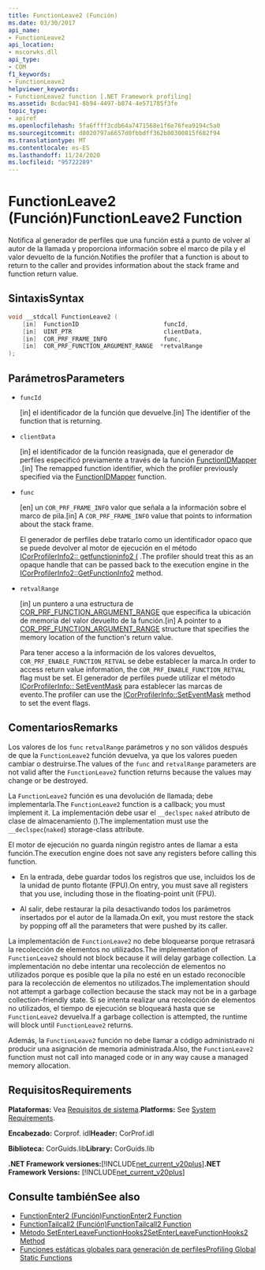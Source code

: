 ```yaml
---
title: FunctionLeave2 (Función)
ms.date: 03/30/2017
api_name:
- FunctionLeave2
api_location:
- mscorwks.dll
api_type:
- COM
f1_keywords:
- FunctionLeave2
helpviewer_keywords:
- FunctionLeave2 function [.NET Framework profiling]
ms.assetid: 8cdac941-8b94-4497-b874-4e571785f3fe
topic_type:
- apiref
ms.openlocfilehash: 5fa6ffff3cdb64a7471568e1f6e76fea9194c5a0
ms.sourcegitcommit: d8020797a6657d0fbbdff362b80300815f682f94
ms.translationtype: MT
ms.contentlocale: es-ES
ms.lasthandoff: 11/24/2020
ms.locfileid: "95722289"
---
```

# <a name="functionleave2-function"></a><span data-ttu-id="5bb91-102">FunctionLeave2 (Función)</span><span class="sxs-lookup"><span data-stu-id="5bb91-102">FunctionLeave2 Function</span></span>

<span data-ttu-id="5bb91-103">Notifica al generador de perfiles que una función está a punto de volver al autor de la llamada y proporciona información sobre el marco de pila y el valor devuelto de la función.</span><span class="sxs-lookup"><span data-stu-id="5bb91-103">Notifies the profiler that a function is about to return to the caller and provides information about the stack frame and function return value.</span></span>  
  
## <a name="syntax"></a><span data-ttu-id="5bb91-104">Sintaxis</span><span class="sxs-lookup"><span data-stu-id="5bb91-104">Syntax</span></span>  
  
```cpp  
void __stdcall FunctionLeave2 (  
    [in]  FunctionID                        funcId,  
    [in]  UINT_PTR                          clientData,  
    [in]  COR_PRF_FRAME_INFO                func,  
    [in]  COR_PRF_FUNCTION_ARGUMENT_RANGE  *retvalRange  
);  
```  
  
## <a name="parameters"></a><span data-ttu-id="5bb91-105">Parámetros</span><span class="sxs-lookup"><span data-stu-id="5bb91-105">Parameters</span></span>

- `funcId`

  <span data-ttu-id="5bb91-106">\[in] el identificador de la función que devuelve.</span><span class="sxs-lookup"><span data-stu-id="5bb91-106">\[in] The identifier of the function that is returning.</span></span>

- `clientData`

  <span data-ttu-id="5bb91-107">\[in] el identificador de la función reasignada, que el generador de perfiles especificó previamente a través de la función [FunctionIDMapper](functionidmapper-function.md) .</span><span class="sxs-lookup"><span data-stu-id="5bb91-107">\[in] The remapped function identifier, which the profiler previously specified via the [FunctionIDMapper](functionidmapper-function.md) function.</span></span>

- `func`

  <span data-ttu-id="5bb91-108">\[en] un `COR_PRF_FRAME_INFO` valor que señala a la información sobre el marco de pila.</span><span class="sxs-lookup"><span data-stu-id="5bb91-108">\[in] A `COR_PRF_FRAME_INFO` value that points to information about the stack frame.</span></span>

  <span data-ttu-id="5bb91-109">El generador de perfiles debe tratarlo como un identificador opaco que se puede devolver al motor de ejecución en el método [ICorProfilerInfo2:: getfunctioninfo2 (](icorprofilerinfo2-getfunctioninfo2-method.md) .</span><span class="sxs-lookup"><span data-stu-id="5bb91-109">The profiler should treat this as an opaque handle that can be passed back to the execution engine in the [ICorProfilerInfo2::GetFunctionInfo2](icorprofilerinfo2-getfunctioninfo2-method.md) method.</span></span>  
  
- `retvalRange`

  <span data-ttu-id="5bb91-110">\[in] un puntero a una estructura de [COR_PRF_FUNCTION_ARGUMENT_RANGE](cor-prf-function-argument-range-structure.md) que especifica la ubicación de memoria del valor devuelto de la función.</span><span class="sxs-lookup"><span data-stu-id="5bb91-110">\[in] A pointer to a [COR_PRF_FUNCTION_ARGUMENT_RANGE](cor-prf-function-argument-range-structure.md) structure that specifies the memory location of the function's return value.</span></span>

  <span data-ttu-id="5bb91-111">Para tener acceso a la información de los valores devueltos, `COR_PRF_ENABLE_FUNCTION_RETVAL` se debe establecer la marca.</span><span class="sxs-lookup"><span data-stu-id="5bb91-111">In order to access return value information, the `COR_PRF_ENABLE_FUNCTION_RETVAL` flag must be set.</span></span> <span data-ttu-id="5bb91-112">El generador de perfiles puede utilizar el método [ICorProfilerInfo:: SetEventMask](icorprofilerinfo-seteventmask-method.md) para establecer las marcas de evento.</span><span class="sxs-lookup"><span data-stu-id="5bb91-112">The profiler can use the [ICorProfilerInfo::SetEventMask](icorprofilerinfo-seteventmask-method.md) method to set the event flags.</span></span>

## <a name="remarks"></a><span data-ttu-id="5bb91-113">Comentarios</span><span class="sxs-lookup"><span data-stu-id="5bb91-113">Remarks</span></span>  

 <span data-ttu-id="5bb91-114">Los valores de los `func` `retvalRange` parámetros y no son válidos después de que la `FunctionLeave2` función devuelva, ya que los valores pueden cambiar o destruirse.</span><span class="sxs-lookup"><span data-stu-id="5bb91-114">The values of the `func` and `retvalRange` parameters are not valid after the `FunctionLeave2` function returns because the values may change or be destroyed.</span></span>  
  
 <span data-ttu-id="5bb91-115">La `FunctionLeave2` función es una devolución de llamada; debe implementarla.</span><span class="sxs-lookup"><span data-stu-id="5bb91-115">The `FunctionLeave2` function is a callback; you must implement it.</span></span> <span data-ttu-id="5bb91-116">La implementación debe usar el `__declspec` `naked` atributo de clase de almacenamiento ().</span><span class="sxs-lookup"><span data-stu-id="5bb91-116">The implementation must use the `__declspec`(`naked`) storage-class attribute.</span></span>  
  
 <span data-ttu-id="5bb91-117">El motor de ejecución no guarda ningún registro antes de llamar a esta función.</span><span class="sxs-lookup"><span data-stu-id="5bb91-117">The execution engine does not save any registers before calling this function.</span></span>  
  
- <span data-ttu-id="5bb91-118">En la entrada, debe guardar todos los registros que use, incluidos los de la unidad de punto flotante (FPU).</span><span class="sxs-lookup"><span data-stu-id="5bb91-118">On entry, you must save all registers that you use, including those in the floating-point unit (FPU).</span></span>  
  
- <span data-ttu-id="5bb91-119">Al salir, debe restaurar la pila desactivando todos los parámetros insertados por el autor de la llamada.</span><span class="sxs-lookup"><span data-stu-id="5bb91-119">On exit, you must restore the stack by popping off all the parameters that were pushed by its caller.</span></span>  
  
 <span data-ttu-id="5bb91-120">La implementación de `FunctionLeave2` no debe bloquearse porque retrasará la recolección de elementos no utilizados.</span><span class="sxs-lookup"><span data-stu-id="5bb91-120">The implementation of `FunctionLeave2` should not block because it will delay garbage collection.</span></span> <span data-ttu-id="5bb91-121">La implementación no debe intentar una recolección de elementos no utilizados porque es posible que la pila no esté en un estado reconocible para la recolección de elementos no utilizados.</span><span class="sxs-lookup"><span data-stu-id="5bb91-121">The implementation should not attempt a garbage collection because the stack may not be in a garbage collection-friendly state.</span></span> <span data-ttu-id="5bb91-122">Si se intenta realizar una recolección de elementos no utilizados, el tiempo de ejecución se bloqueará hasta que se `FunctionLeave2` devuelva.</span><span class="sxs-lookup"><span data-stu-id="5bb91-122">If a garbage collection is attempted, the runtime will block until `FunctionLeave2` returns.</span></span>  
  
 <span data-ttu-id="5bb91-123">Además, la `FunctionLeave2` función no debe llamar a código administrado ni producir una asignación de memoria administrada.</span><span class="sxs-lookup"><span data-stu-id="5bb91-123">Also, the `FunctionLeave2` function must not call into managed code or in any way cause a managed memory allocation.</span></span>  
  
## <a name="requirements"></a><span data-ttu-id="5bb91-124">Requisitos</span><span class="sxs-lookup"><span data-stu-id="5bb91-124">Requirements</span></span>  

 <span data-ttu-id="5bb91-125">**Plataformas:** Vea [Requisitos de sistema](../../get-started/system-requirements.md).</span><span class="sxs-lookup"><span data-stu-id="5bb91-125">**Platforms:** See [System Requirements](../../get-started/system-requirements.md).</span></span>  
  
 <span data-ttu-id="5bb91-126">**Encabezado:** Corprof. idl</span><span class="sxs-lookup"><span data-stu-id="5bb91-126">**Header:** CorProf.idl</span></span>  
  
 <span data-ttu-id="5bb91-127">**Biblioteca:** CorGuids.lib</span><span class="sxs-lookup"><span data-stu-id="5bb91-127">**Library:** CorGuids.lib</span></span>  
  
 <span data-ttu-id="5bb91-128">**.NET Framework versiones:**[!INCLUDE[net_current_v20plus](../../../../includes/net-current-v20plus-md.md)]</span><span class="sxs-lookup"><span data-stu-id="5bb91-128">**.NET Framework Versions:** [!INCLUDE[net_current_v20plus](../../../../includes/net-current-v20plus-md.md)]</span></span>  
  
## <a name="see-also"></a><span data-ttu-id="5bb91-129">Consulte también</span><span class="sxs-lookup"><span data-stu-id="5bb91-129">See also</span></span>

- [<span data-ttu-id="5bb91-130">FunctionEnter2 (Función)</span><span class="sxs-lookup"><span data-stu-id="5bb91-130">FunctionEnter2 Function</span></span>](functionenter2-function.md)
- [<span data-ttu-id="5bb91-131">FunctionTailcall2 (Función)</span><span class="sxs-lookup"><span data-stu-id="5bb91-131">FunctionTailcall2 Function</span></span>](functiontailcall2-function.md)
- [<span data-ttu-id="5bb91-132">Método SetEnterLeaveFunctionHooks2</span><span class="sxs-lookup"><span data-stu-id="5bb91-132">SetEnterLeaveFunctionHooks2 Method</span></span>](icorprofilerinfo2-setenterleavefunctionhooks2-method.md)
- [<span data-ttu-id="5bb91-133">Funciones estáticas globales para generación de perfiles</span><span class="sxs-lookup"><span data-stu-id="5bb91-133">Profiling Global Static Functions</span></span>](profiling-global-static-functions.md)
